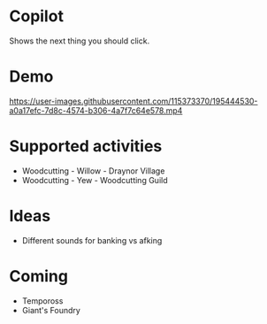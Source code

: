 # Copilot
Shows the next thing you should click.

# Demo
https://user-images.githubusercontent.com/115373370/195444530-a0a17efc-7d8c-4574-b306-4a7f7c64e578.mp4

# Supported activities
* Woodcutting - Willow - Draynor Village
* Woodcutting - Yew - Woodcutting Guild

# Ideas
* Different sounds for banking vs afking

# Coming
* Tempoross
* Giant's Foundry
